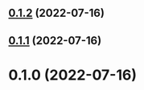 ## [0.1.2](https://github.com/3h4x/movies-organizer/compare/v0.1.1...v0.1.2) (2022-07-16)



## [0.1.1](https://github.com/3h4x/movies-organizer/compare/v0.1.0...v0.1.1) (2022-07-16)



# 0.1.0 (2022-07-16)
